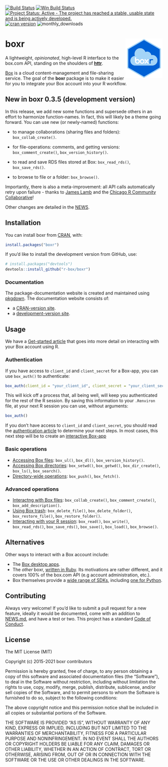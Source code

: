 
<!-- README.md is generated from README.Rmd. Please edit that file -->

[![Build
Status](https://travis-ci.org/r-box/boxr.svg?branch=master)](https://travis-ci.org/r-box/boxr)
[![Win Build
Status](https://ci.appveyor.com/api/projects/status/github/r-box/boxr?branch=master&svg=true)](https://ci.appveyor.com/project/r-box/boxr)
[![Project Status: Active - The project has reached a stable, usable
state and is being actively
developed.](https://img.shields.io/badge/repo%20status-active-brightgreen.svg)](https://www.repostatus.org/#active)
[![cran
version](https://www.r-pkg.org/badges/version/boxr)](https://CRAN.R-project.org/package=boxr)
![monthly\_downloads](https://cranlogs.r-pkg.org/badges/boxr)

# boxr <img src="man/figures/logo.png" align="right" alt="" width="120" />

A lightweight, *opinionated*, high-level R interface to the box.com API,
standing on the shoulders of **[httr](https://github.com/r-lib/httr)**.

[Box](https://www.box.com) is a cloud content-management and
file-sharing service. The goal of the **boxr** package is to make it
easier for you to integrate your Box account into your R workflow.

## New in boxr 0.3.5 (development version)

In this release, we add new some functions and supersede others in an
effort to harmonize function-names. In fact, this will likely be a theme
going forward. You can use new (or newly-named) functions:

-   to manage collaborations (sharing files and folders):
    `box_collab_create()`.

-   for file-operations: comments, and getting versions:
    `box_comment_create()`, `box_version_history()`.

-   to read and save RDS files stored at Box: `box_read_rds()`,
    `box_save_rds()`.

-   to browse to file or a folder: `box_browse()`.

Importantly, there is also a meta-improvement: all API calls
automatically retry upon failure - thanks to [James
Lamb](https://github.com/jameslamb) and the [Chicago R Community
Collaborative](https://github.com/chircollab)!

Other changes are detailed in the
[NEWS](https://r-box.github.io/boxr/news/).

## Installation

You can install boxr from
[CRAN](https://CRAN.R-project.org/package=boxr), with:

``` r
install.packages("boxr")
```

If you’d like to install the development version from GitHub, use:

``` r
# install.packages("devtools")
devtools::install_github("r-box/boxr")
```

### Documentation

The package-documentation website is created and maintained using
[pkgdown](https://pkgdown.r-lib.org). The documentation website consists
of:

-   a [CRAN-version site](https://r-box.github.io/boxr/).
-   a [development-version site](https://r-box.github.io/boxr/dev/).

## Usage

We have a [Get-started
article](https://r-box.github.io/boxr/articles/boxr.html) that goes into
more detail on interacting with your Box account using R.

### Authentication

If you have access to `client_id` and `client_secret` for a Box-app, you
can use `box_auth()` to authenticate:

``` r
box_auth(client_id = "your_client_id", client_secret = "your_client_secret")
```

This will kick off a process that, all being well, will keep you
authenticated for the rest of the R session. By saving this information
to your `.Renviron` file, at your next R session you can use, without
arguments:

``` r
box_auth()
```

If you don’t have access to `client_id` and `client_secret`, you should
read the [authentication
article](https://r-box.github.io/boxr/articles/boxr-apps.html) to
determine your next steps. In most cases, this next step will be to
create an [interactive
Box-app](https://r-box.github.io/boxr/articles/boxr-app-interactive.html)

### Basic operations

-   [Accessing Box
    files](https://r-box.github.io/boxr/articles/boxr.html#files):
    `box_ul()`, `box_dl()`, `box_version_history()`.
-   [Accessing Box
    directories](https://r-box.github.io/boxr/articles/boxr.html#directories):
    `box_setwd()`, `box_getwd()`, `box_dir_create()`, `box_ls()`,
    `box_search()`.
-   [Directory-wide
    operations](https://r-box.github.io/boxr/articles/boxr.html#directory-wide-operations):
    `box_push()`, `box_fetch()`.

### Advanced operations

-   [Interactng with Box
    files](https://r-box.github.io/boxr/articles/boxr.html#box-file-interaction):
    `box_collab_create()`, `box_comment_create()`,
    `box_add_description()`.
-   [Using Box
    trash](https://r-box.github.io/boxr/articles/boxr.html#using-box-trash):
    `box_delete_file()`, `box_delete_folder()`, `box_restore_file()`,
    `box_restore_folder()`.
-   [Interacting with your R
    session](https://r-box.github.io/boxr/articles/boxr.html#interacting-with-your-r-session):
    `box_read()`, `box_write()`, `box_read_rds()`, `box_save_rds()`,
    `box_save()`, `box_load()`, `box_browse()`.

## Alternatives

Other ways to interact with a Box account include:

-   The [Box desktop apps](https://www.box.com/resources/downloads).
-   The *other* boxr, [written in
    Ruby](https://github.com/cburnette/boxr). Its motivations are rather
    different, and it covers 100% of the box.com API (e.g account
    administration, etc.).
-   Box themselves provide a [wide range of
    SDKs](https://github.com/box), including [one for
    Python](https://github.com/box/box-python-sdk).

## Contributing

Always very welcome! If you’d like to submit a pull request for a new
feature, ideally it would be documented, come with an addition to
[NEWS.md](https://r-box.github.io/boxr/news/), and have a test or two.
This project has a standard [Code of
Conduct](https://r-box.github.io/boxr/CONDUCT.html).

## License

The MIT License (MIT)

Copyright (c) 2015-2021 boxr contributors

Permission is hereby granted, free of charge, to any person obtaining a
copy of this software and associated documentation files (the
“Software”), to deal in the Software without restriction, including
without limitation the rights to use, copy, modify, merge, publish,
distribute, sublicense, and/or sell copies of the Software, and to
permit persons to whom the Software is furnished to do so, subject to
the following conditions:

The above copyright notice and this permission notice shall be included
in all copies or substantial portions of the Software.

THE SOFTWARE IS PROVIDED “AS IS”, WITHOUT WARRANTY OF ANY KIND, EXPRESS
OR IMPLIED, INCLUDING BUT NOT LIMITED TO THE WARRANTIES OF
MERCHANTABILITY, FITNESS FOR A PARTICULAR PURPOSE AND NONINFRINGEMENT.
IN NO EVENT SHALL THE AUTHORS OR COPYRIGHT HOLDERS BE LIABLE FOR ANY
CLAIM, DAMAGES OR OTHER LIABILITY, WHETHER IN AN ACTION OF CONTRACT,
TORT OR OTHERWISE, ARISING FROM, OUT OF OR IN CONNECTION WITH THE
SOFTWARE OR THE USE OR OTHER DEALINGS IN THE SOFTWARE.
